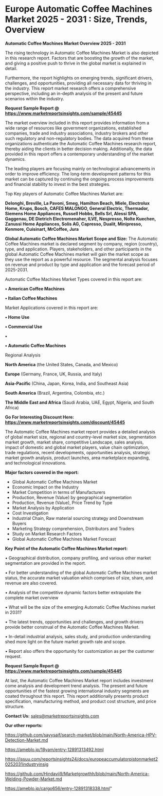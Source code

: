 # Europe Automatic Coffee Machines Market 2025 - 2031 : Size, Trends, Overview

<Strong> Automatic Coffee Machines Market Overview 2025 - 2031</strong>

The rising technology in Automatic Coffee Machines Market is also depicted in this research report. Factors that are boosting the growth of the market, and giving a positive push to thrive in the global market is explained in detail.

Furthermore, the report highlights on emerging trends, significant drivers, challenges, and opportunities, providing all necessary data for thriving in the industry. This report market research offers a comprehensive perspective, including an in-depth analysis of the present and future scenarios within the industry.

<strong>Request Sample Report @ <a href=https://www.marketreportsinsights.com/sample/45445>https://www.marketreportsinsights.com/sample/45445</a></strong>

The market overview included in this report provides information from a wide range of resources like government organizations, established companies, trade and industry associations, industry brokers and other such regulatory and non-regulatory bodies. The data acquired from these organizations authenticate the Automatic Coffee Machines research report, thereby aiding the clients in better decision making. Additionally, the data provided in this report offers a contemporary understanding of the market dynamics.

The leading players are focusing mainly on technological advancements in order to improve efficiency. The long-term development patterns for this market can be captured by continuing the ongoing process improvements and financial stability to invest in the best strategies.

Top Key players of Automatic Coffee Machines Market are:

<strong>Delonghi, Breville, La Pavoni, Smeg, Hamilton Beach, Miele, Electrolux Home, Krups, Bosch, CAFES MALONGO, General Electric, Thermador, Siemens Home Appliances, Russell Hobbs, Bells Srl, Alessi SPA, Gaggenau, DE Dietrich Electromenaher, ILVE, Nespresso, Nolte Kuechen, Zanussi Home Appliances, Solis AG, Capresso, Dualit, Minipresso, Kenmore, Cuisinart, MrCoffee, Jura</strong>

<strong><b>Global Automatic Coffee Machines Market Scope and Size:</b></strong>
The Automatic Coffee Machines market is declared segment by company, region (country), type, and application. Players, stakeholders, and other participants in the global Automatic Coffee Machines market will gain the market scope as they use the report as a powerful resource. The segmental analysis focuses on revenue and product by type and application and the forecast period of 2025-2031.

Automatic Coffee Machines Market Types covered in this report are:

<strong>•  American Coffee Machines

•  Italian Coffee Machines</strong>

Market Applications covered in this report are:

<strong>•  Home Use

•  Commercial Use

•  

•  Automatic Coffee Machines</strong> 

Regional Analysis

<strong>North America</strong> (the United States, Canada, and Mexico)

<strong>Europe</strong> (Germany, France, UK, Russia, and Italy)

<strong>Asia-Pacific</strong> (China, Japan, Korea, India, and Southeast Asia)

<strong>South America</strong> (Brazil, Argentina, Colombia, etc.)

<strong>The Middle East and Africa</strong> (Saudi Arabia, UAE, Egypt, Nigeria, and South Africa)

<strong>Go For Interesting Discount Here: <a href=https://www.marketreportsinsights.com/discount/45445>https://www.marketreportsinsights.com/discount/45445</a></strong>

The Automatic Coffee Machines market report provides a detailed analysis of global market size, regional and country-level market size, segmentation market growth, market share, competitive Landscape, sales analysis, impact of domestic and global market players, value chain optimization, trade regulations, recent developments, opportunities analysis, strategic market growth analysis, product launches, area marketplace expanding, and technological innovations.

<strong><b>Major factors covered in the report:</b></strong>
<ul>
  <li>Global Automatic Coffee Machines Market </li>
  <li>Economic Impact on the Industry</li>
  <li>Market Competition in terms of Manufacturers</li>
  <li>Production, Revenue (Value) by geographical segmentation</li>
  <li>Production, Revenue (Value), Price Trend by Type</li>
  <li>Market Analysis by Application</li>
  <li>Cost Investigation</li>
  <li>Industrial Chain, Raw material sourcing strategy and Downstream Buyers</li>
  <li>Marketing Strategy comprehension, Distributors and Traders</li>
  <li>Study on Market Research Factors</li>
  <li>Global Automatic Coffee Machines Market Forecast</li>
</ul>

<strong><b>Key Point of the Automatic Coffee Machines Market report:</b></strong>

• Geographical distribution, company profiling, and various other market segmentation are provided in the report.

• For better understanding of the global Automatic Coffee Machines market status, the accurate market valuation which comprises of size, share, and revenue are also covered.

• Analysis of the competitive dynamic factors better extrapolate the complete market overview

• What will be the size of the emerging Automatic Coffee Machines market in 2031?

• The latest trends, opportunities and challenges, and growth drivers provide better construal of the Automatic Coffee Machines Market.

• In-detail industrial analysis, sales study, and production understanding shed more light on the future market growth rate and scope.

• Report also offers the opportunity for customization as per the customer request.

<strong>Request Sample Report @ <a href=https://www.marketreportsinsights.com/sample/45445>https://www.marketreportsinsights.com/sample/45445</a></strong>

At last, the Automatic Coffee Machines Market report includes investment come analysis and development trend analysis. The present and future opportunities of the fastest growing international industry segments are coated throughout this report. This report additionally presents product specification, manufacturing method, and product cost structure, and price structure.

<strong>Contact Us:</strong>
sales@marketreportsinsights.com

<strong>Our other reports:</strong>

<a href=https://github.com/sayysaif/search-market/blob/main/North-America-HPV-Detection-Market.md>https://github.com/sayysaif/search-market/blob/main/North-America-HPV-Detection-Market.md</a>

<a href=https://ameblo.jp/18yam/entry-12891313492.html>https://ameblo.jp/18yam/entry-12891313492.html</a>

<a href=https://issuu.com/reportsinsights24/docs/europeaccumulatorpistonmarket20252031industryinsig>https://issuu.com/reportsinsights24/docs/europeaccumulatorpistonmarket20252031industryinsig</a>

<a href=https://github.com/Hindavii9/Marketgrowthh/blob/main/North-America-Welding-Powder-Market.md>https://github.com/Hindavii9/Marketgrowthh/blob/main/North-America-Welding-Powder-Market.md</a>

<a href=https://ameblo.jp/cargo656/entry-12891318338.html>https://ameblo.jp/cargo656/entry-12891318338.html</a>"
